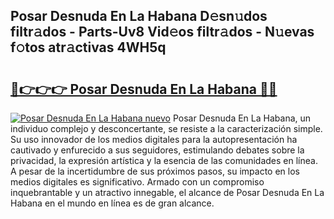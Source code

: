 ## Posar Desnuda En La Habana D𝚎sn𝚞dos filtr𝚊dos - Parts-Uv8 Vid𝚎os filtr𝚊dos - N𝚞evas f𝚘tos atr𝚊ctivas 4WH5q

# <h2><a href="http://mb6237.tromn.icu/?c=Posar+Desnuda+En+La+Habana">🔗👉👉👉 Posar Desnuda En La Habana 🔗🔗</a></h2>

[![Posar Desnuda En La Habana nuevo](https://i.imgur.com/pEAQMta.gif)](http://mb6237.tromn.icu/?c=Posar+Desnuda+En+La+Habana)
Posar Desnuda En La Habana, un individuo complejo y desconcertante, se resiste a la caracterización simple. Su uso innovador de los medios digitales para la autopresentación ha cautivado y enfurecido a sus seguidores, estimulando debates sobre la privacidad, la expresión artística y la esencia de las comunidades en línea. A pesar de la incertidumbre de sus próximos pasos, su impacto en los medios digitales es significativo. Armado con un compromiso inquebrantable y un atractivo innegable, el alcance de Posar Desnuda En La Habana en el mundo en línea es de gran alcance.
